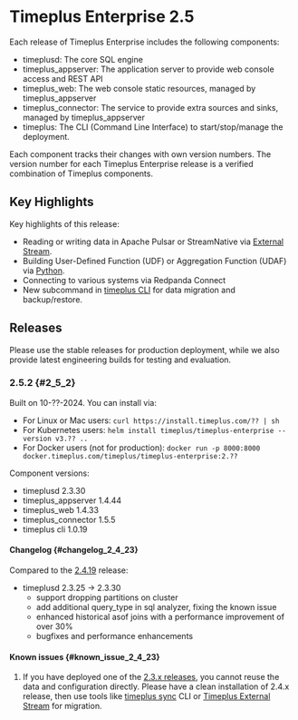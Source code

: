 # Timeplus Enterprise 2.5

Each release of Timeplus Enterprise includes the following components:

- timeplusd: The core SQL engine
- timeplus_appserver: The application server to provide web console access and REST API
- timeplus_web: The web console static resources, managed by timeplus_appserver
- timeplus_connector: The service to provide extra sources and sinks, managed by timeplus_appserver
- timeplus: The CLI (Command Line Interface) to start/stop/manage the deployment.

Each component tracks their changes with own version numbers. The version number for each Timeplus Enterprise release is a verified combination of Timeplus components.

## Key Highlights

Key highlights of this release:

- Reading or writing data in Apache Pulsar or StreamNative via [External Stream](/pulsar-external-stream).
- Building User-Defined Function (UDF) or Aggregation Function (UDAF) via [Python](/py-udf).
- Connecting to various systems via Redpanda Connect
- New subcommand in [timeplus CLI](/cli-reference) for data migration and backup/restore.

## Releases

Please use the stable releases for production deployment, while we also provide latest engineering builds for testing and evaluation.

### 2.5.2 {#2_5_2}

Built on 10-??-2024. You can install via:

- For Linux or Mac users: `curl https://install.timeplus.com/?? | sh`
- For Kubernetes users: `helm install timeplus/timeplus-enterprise --version v3.?? ..`
- For Docker users (not for production): `docker run -p 8000:8000 docker.timeplus.com/timeplus/timeplus-enterprise:2.??`

Component versions:

- timeplusd 2.3.30
- timeplus_appserver 1.4.44
- timeplus_web 1.4.33
- timeplus_connector 1.5.5
- timeplus cli 1.0.19

#### Changelog {#changelog_2_4_23}

Compared to the [2.4.19](#2419) release:

- timeplusd 2.3.25 -> 2.3.30
  - support dropping partitions on cluster
  - add additional query_type in sql analyzer, fixing the known issue
  - enhanced historical asof joins with a performance improvement of over 30%
  - bugfixes and performance enhancements

#### Known issues {#known_issue_2_4_23}

1. If you have deployed one of the [2.3.x releases](/enterprise-v2.3), you cannot reuse the data and configuration directly. Please have a clean installation of 2.4.x release, then use tools like [timeplus sync](/cli-sync) CLI or [Timeplus External Stream](/timeplus-external-stream) for migration.
